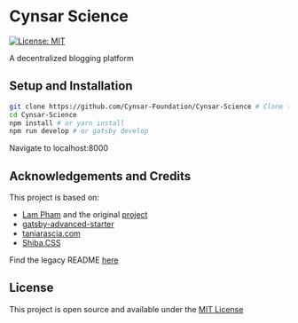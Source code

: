 # Cynsar Science

[![License: MIT](https://img.shields.io/badge/License-MIT-blue.svg)](https://opensource.org/licenses/MIT)

A decentralized blogging platform

## Setup and Installation

```bash
git clone https://github.com/Cynsar-Foundation/Cynsar-Science # Clone the project
cd Cynsar-Science
npm install # or yarn install
npm run develop # or gatsby develop 
```

Navigate to localhost:8000

## Acknowledgements and Credits

This project is based on:

* [Lam Pham](http://about.phamvanlam.com) and the original [project](https://github.com/completejavascript/gatsby-blog-template)
* [gatsby-advanced-starter](https://github.com/vagr9k/gatsby-advanced-starter/)
* [taniarascia.com](https://github.com/taniarascia/taniarascia.com)
* [Shiba.CSS](https://github.com/completejavascript/shiba-css)

Find the legacy README [here](https://github.com/completejavascript/gatsby-blog-template/blob/dev/README.md)

## License

This project is open source and available under the [MIT License](https://github.com/Cynsar-Foundation/Cynsar-Science/blob/main/LICENSE)
